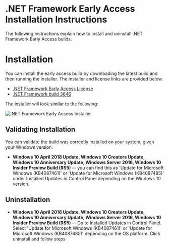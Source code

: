 # .NET Framework Early Access Installation Instructions

The following instructions explain how to install and uninstall .NET Framework Early Access builds.

# Installation

You can install the early access build by downloading the latest build and then running the installer. The installer and license links are provided below.

* [.NET Framework Early Access License](microsoft-dotnet-framework-pre-release-license.txt)
* [.NET Framework build 3646](https://go.microsoft.com/fwlink/?LinkId=2018486)

The installer will look similar to the following:

![.NET Framework Early Access Installer](https://user-images.githubusercontent.com/2608468/29037010-a78c3702-7b56-11e7-976e-bfc09b8917dc.png)

## Validating Installation

You can validate the build was correctly installed on your system, given your Windows version:

* **Windows 10 April 2018 Update, Windows 10 Creators Update, Windows 10 Anniversary Update, Windows Server 2016, Windows 10 Insider Preview Build (RS5)** -- you can find this as 
'Update for Microsoft Windows (KB4087461)' or 'Update for Microsoft Windows (KB4087485)' under Installed Updates in Control Panel depending on the Windows 10 version.

## Uninstallation

* **Windows 10 April 2018 Update, Windows 10 Creators Update, Windows 10 Anniversary Update, Windows Server 2016, Windows 10 Insider Preview Build (RS5)** -- Go to Installed Updates in Control Panel. Select 'Update for Microsoft Windows (KB4087461)' or 'Update for Microsoft Windows (KB4087485)' depending on the OS platform. Click uninstall and follow steps
